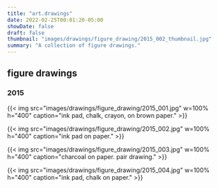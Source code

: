 ```yaml
---
title: "art.drawings"
date: 2022-02-25T00:01:20-05:00
showDate: false
draft: false
thumbnail: "images/drawings/figure_drawing/2015_002_thumbnail.jpg"
summary: "A collection of figure drawings."
---
```


## figure drawings

### 2015

{{< img src="images/drawings/figure_drawing/2015_001.jpg" w=100% h="400" caption="ink pad, chalk, crayon, on brown paper." >}}

{{< img src="images/drawings/figure_drawing/2015_002.jpg" w=100% h="400" caption="ink pad on paper." >}}

{{< img src="images/drawings/figure_drawing/2015_003.jpg" w=100% h="400" caption="charcoal on paper. pair drawing." >}}

{{< img src="images/drawings/figure_drawing/2015_004.jpg" w=100% h="400" caption="ink pad, chalk on paper." >}}
